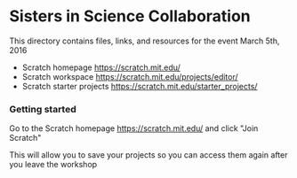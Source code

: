 # Sisters in Science Collaboration
This directory contains files, links, and resources for the event March 5th, 2016

- Scratch homepage https://scratch.mit.edu/
- Scratch workspace https://scratch.mit.edu/projects/editor/
- Scratch starter projects https://scratch.mit.edu/starter_projects/
 
### Getting started
Go to the Scratch homepage https://scratch.mit.edu/ and click "Join Scratch"

This will allow you to save your projects so you can access them again after you leave the workshop
